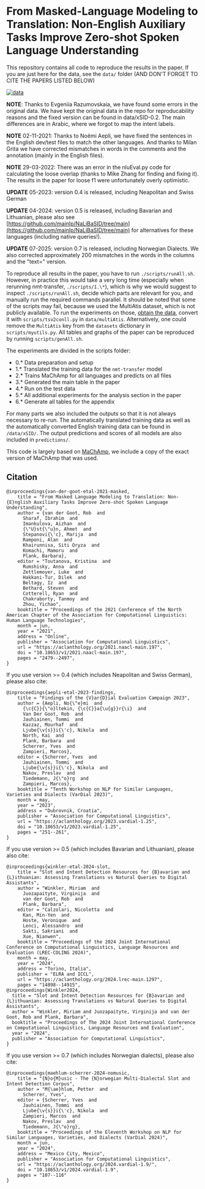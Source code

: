 # From Masked-Language Modeling to Translation: Non-English Auxiliary Tasks Improve Zero-shot Spoken Language Understanding

This repository contains all code to reproduce the results in the paper. If you are just here for the data, see the `data/` folder (AND DON'T FORGET TO CITE THE PAPERS LISTED BELOW) 

[![data](table.png)]()

**NOTE**: Thanks to Evgeniia Razumovskaia, we have found some errors in the original data. We have kept the original data in the repo for reproducability reasons and the fixed version can be found in data/xSID-0.2. The main differences are in Arabic, where we forgot to map the intent labels.

**NOTE** 02-11-2021: Thanks to Noëmi Aepli, we have fixed the sentences in the English dev/test files to match the other languages. And thanks to Milan Grita we have corrected mismatches in words in the comments and the annotation (mainly in the English files).

**NOTE** 29-03-2022: There was an error in the nluEval.py code for calculating the loose overlap (thanks to Mike Zhang for finding and fixing it). The results in the paper for loose f1 were unfortunately overly optimistic.

**UPDATE** 05-2023: version 0.4 is released, including Neapolitan and Swiss German

**UPDATE** 04-2024: version 0.5 is released, including Bavarian and Lithuanian, please also see [https://github.com/mainlp/NaLiBaSID/tree/main](https://github.com/mainlp/NaLiBaSID/tree/main) for alternatives for these languages (including native queries!).

**UPDATE** 07-2025: version 0.7 is released, including Norwegian Dialects. We also corrected approximately 200 mismatches in the words in the columns and the "text=" version.

To reproduce all results in the paper, you have to run `./scripts/runAll.sh`. However, in practice this would take a very long time (especially when rerunning nmt-transfer, `./scripts/1.\*`), which is why we would suggest to inspect `./scripts/runAll.sh`, decide which parts are relevant for you, and manually run the required commands parallel. It should be noted that some of the scripts may fail, because we used the MultiAtis dataset, which is not publicly available. To run the experiments on those, [obtain the data](https://catalog.ldc.upenn.edu/LDC2021T04), convert it with `scripts/tsv2conll.py` in `data/multiAtis`. Alternatively, one could remove the `MultiAtis` key from the `datasets` dictionary in `scripts/myutils.py`. All tables and graphs of the paper can be reproduced by running `scripts/genAll.sh`.

The experiments are divided in the scripts folder:

* 0.\* Data preparation and setup 
* 1.\* Translated the training data for the `nmt-transfer` model 
* 2.\* Trains MaChAmp for all languages and predicts on all files 
* 3.\* Generated the main table in the paper 
* 4.\* Run on the test data 
* 5.\* All additional experiments for the analysis section in the paper 
* 6.\* Generate all tables for the appendix 

For many parts we also included the outputs so that it is not always necessary to re-run. The automatically translated training data as well as the automatically converted English training data can be found in `/data/xSID/`. The output predictions and scores of all models are also included in `predictions/`.

This code is largely based on [MaChAmp](https://machamp-nlp.github.io/), we include a copy of the exact version of MaChAmp that was used.

## Citation
```
@inproceedings{van-der-goot-etal-2021-masked,
    title = "From Masked Language Modeling to Translation: Non-{E}nglish Auxiliary Tasks Improve Zero-shot Spoken Language Understanding",
    author = {van der Goot, Rob  and
      Sharaf, Ibrahim  and
      Imankulova, Aizhan  and
      {\"U}st{\"u}n, Ahmet  and
      Stepanovi{\'c}, Marija  and
      Ramponi, Alan  and
      Khairunnisa, Siti Oryza  and
      Komachi, Mamoru  and
      Plank, Barbara},
    editor = "Toutanova, Kristina  and
      Rumshisky, Anna  and
      Zettlemoyer, Luke  and
      Hakkani-Tur, Dilek  and
      Beltagy, Iz  and
      Bethard, Steven  and
      Cotterell, Ryan  and
      Chakraborty, Tanmoy  and
      Zhou, Yichao",
    booktitle = "Proceedings of the 2021 Conference of the North American Chapter of the Association for Computational Linguistics: Human Language Technologies",
    month = jun,
    year = "2021",
    address = "Online",
    publisher = "Association for Computational Linguistics",
    url = "https://aclanthology.org/2021.naacl-main.197",
    doi = "10.18653/v1/2021.naacl-main.197",
    pages = "2479--2497",
}
```
If you use version >= 0.4 (which includes Neapolitan and Swiss German), please also cite:

```
@inproceedings{aepli-etal-2023-findings,
    title = "Findings of the {V}ar{D}ial Evaluation Campaign 2023",
    author = {Aepli, No{\"e}mi  and
      {\c{C}}{\"o}ltekin, {\c{C}}a{\u{g}}r{\i}  and
      Van Der Goot, Rob  and
      Jauhiainen, Tommi  and
      Kazzaz, Mourhaf  and
      Ljube{\v{s}}i{\'c}, Nikola  and
      North, Kai  and
      Plank, Barbara  and
      Scherrer, Yves  and
      Zampieri, Marcos},
    editor = {Scherrer, Yves  and
      Jauhiainen, Tommi  and
      Ljube{\v{s}}i{\'c}, Nikola  and
      Nakov, Preslav  and
      Tiedemann, J{\"o}rg  and
      Zampieri, Marcos},
    booktitle = "Tenth Workshop on NLP for Similar Languages, Varieties and Dialects (VarDial 2023)",
    month = may,
    year = "2023",
    address = "Dubrovnik, Croatia",
    publisher = "Association for Computational Linguistics",
    url = "https://aclanthology.org/2023.vardial-1.25",
    doi = "10.18653/v1/2023.vardial-1.25",
    pages = "251--261",
}
```

If you use version >= 0.5 (which includes Bavarian and Lithuanian), please also cite:

```
@inproceedings{winkler-etal-2024-slot,
    title = "Slot and Intent Detection Resources for {B}avarian and {L}ithuanian: Assessing Translations vs Natural Queries to Digital Assistants",
    author = "Winkler, Miriam  and
      Juozapaityte, Virginija  and
      van der Goot, Rob  and
      Plank, Barbara",
    editor = "Calzolari, Nicoletta  and
      Kan, Min-Yen  and
      Hoste, Veronique  and
      Lenci, Alessandro  and
      Sakti, Sakriani  and
      Xue, Nianwen",
    booktitle = "Proceedings of the 2024 Joint International Conference on Computational Linguistics, Language Resources and Evaluation (LREC-COLING 2024)",
    month = may,
    year = "2024",
    address = "Torino, Italia",
    publisher = "ELRA and ICCL",
    url = "https://aclanthology.org/2024.lrec-main.1297",
    pages = "14898--14915",
@inproceedings{Winkler2024,
  title = "Slot and Intent Detection Resources for {B}avarian and {L}ithuanian: Assessing Translations vs Natural Queries to Digital Assistants",
  author = "Winkler, Miriam and Juozapaityte, Virginija and van der Goot, Rob and Plank, Barbara",
  booktitle = "Proceedings of The 2024 Joint International Conference on Computational Linguistics, Language Resources and Evaluation",
  year = "2024",
  publisher = "Association for Computational Linguistics",
}
```

If you use version >= 0.7 (which includes Norwegian dialects), please also cite:

```
@inproceedings{maehlum-scherrer-2024-nomusic,
    title = "{N}o{M}usic - The {N}orwegian Multi-Dialectal Slot and Intent Detection Corpus",
    author = "M{\ae}hlum, Petter  and
      Scherrer, Yves",
    editor = {Scherrer, Yves  and
      Jauhiainen, Tommi  and
      Ljube{\v{s}}i{\'c}, Nikola  and
      Zampieri, Marcos  and
      Nakov, Preslav  and
      Tiedemann, J{\"o}rg},
    booktitle = "Proceedings of the Eleventh Workshop on NLP for Similar Languages, Varieties, and Dialects (VarDial 2024)",
    month = jun,
    year = "2024",
    address = "Mexico City, Mexico",
    publisher = "Association for Computational Linguistics",
    url = "https://aclanthology.org/2024.vardial-1.9/",
    doi = "10.18653/v1/2024.vardial-1.9",
    pages = "107--116"
}
```


